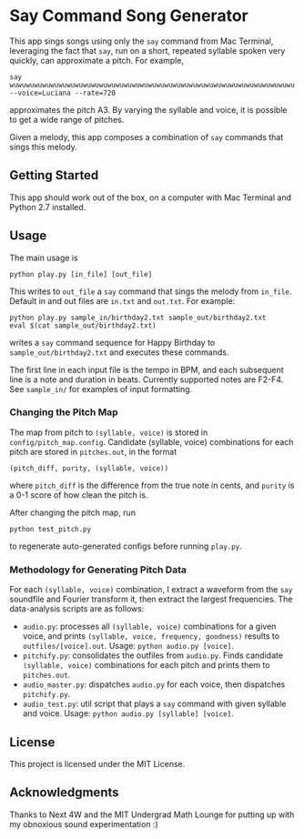 # Say Command Song Generator

This app sings songs using only the `say` command from Mac Terminal, leveraging the fact that `say`, run on a short, repeated syllable spoken very quickly, can approximate a pitch.  For example,
```
say wuwuwuwuwuwuwuwuwuwuwuwuwuwuwuwuwuwuwuwuwuwuwuwuwuwuwuwuwuwuwuwuwuwuwu --voice=Luciana --rate=720
```
approximates the pitch A3.  By varying the syllable and voice, it is possible to get a wide range of pitches.

Given a melody, this app composes a combination of `say` commands that sings this melody.

## Getting Started

This app should work out of the box, on a computer with Mac Terminal and Python 2.7 installed.

## Usage

The main usage is
```
python play.py [in_file] [out_file]
```
This writes to `out_file` a `say` command that sings the melody from `in_file`.  Default in and out files are `in.txt` and `out.txt`.
For example:
```
python play.py sample_in/birthday2.txt sample_out/birthday2.txt
eval $(cat sample_out/birthday2.txt)
```
writes a `say` command sequence for Happy Birthday to `sample_out/birthday2.txt` and executes these commands.

The first line in each input file is the tempo in BPM, and each subsequent line is a note and duration in beats.  Currently supported notes are F2-F4.  See `sample_in/` for examples of input formatting.

### Changing the Pitch Map

The map from pitch to `(syllable, voice)` is stored in `config/pitch_map.config`.  Candidate (syllable, voice) combinations for each pitch are stored in `pitches.out`, in the format
```
(pitch_diff, purity, (syllable, voice))
```
where `pitch_diff` is the difference from the true note in cents, and `purity` is a 0-1 score of how clean the pitch is.

After changing the pitch map, run
```
python test_pitch.py
```
to regenerate auto-generated configs before running `play.py`.

### Methodology for Generating Pitch Data

For each `(syllable, voice)` combination, I extract a waveform from the `say` soundfile and Fourier transform it, then extract the largest frequencies.  The data-analysis scripts are as follows:
* `audio.py`: processes all `(syllable, voice)` combinations for a given voice, and prints `(syllable, voice, frequency, goodness)` results to `outfiles/[voice].out`.  Usage: `python audio.py [voice]`.
* `pitchify.py`: consolidates the outfiles from `audio.py`.  Finds candidate `(syllable, voice)` combinations for each pitch and prints them to `pitches.out`.
* `audio_master.py`: dispatches `audio.py` for each voice, then dispatches `pitchify.py`.
* `audio_test.py`: util script that plays a `say` command with given syllable and voice.  Usage: `python audio.py [syllable] [voice]`.

## License

This project is licensed under the MIT License.

## Acknowledgments

Thanks to Next 4W and the MIT Undergrad Math Lounge for putting up with my obnoxious sound experimentation :)
